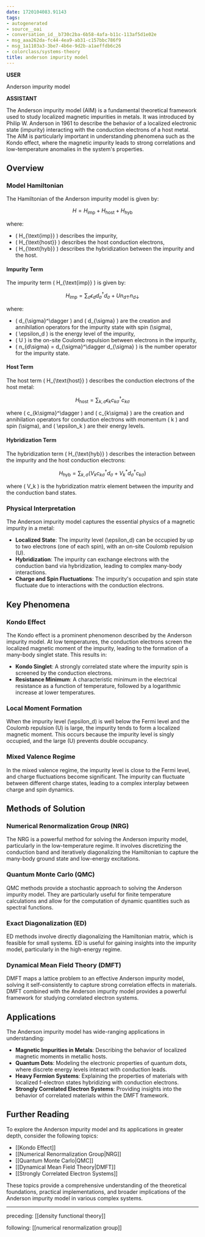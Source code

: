 ```yaml
---
date: 1720104083.91143
tags:
- autogenerated
- source__oai
- conversation_id__b730c2ba-6b58-4afa-b11c-113af5d1e02e
- msg_aaa262da-fc44-4ea9-ab31-c157bbc786f9
- msg_1a1103a3-3be7-4b6e-9d2b-a1aeffdb6c26
- colorclass/systems-theory
title: anderson impurity model
---
```


**USER**

Anderson impurity model


**ASSISTANT**

The Anderson impurity model (AIM) is a fundamental theoretical framework used to study localized magnetic impurities in metals. It was introduced by Philip W. Anderson in 1961 to describe the behavior of a localized electronic state (impurity) interacting with the conduction electrons of a host metal. The AIM is particularly important in understanding phenomena such as the Kondo effect, where the magnetic impurity leads to strong correlations and low-temperature anomalies in the system's properties.

## Overview

### Model Hamiltonian

The Hamiltonian of the Anderson impurity model is given by:

$$
H = H_{\text{imp}} + H_{\text{host}} + H_{\text{hyb}}
$$

where:
- \( H_{\text{imp}} \) describes the impurity,
- \( H_{\text{host}} \) describes the host conduction electrons,
- \( H_{\text{hyb}} \) describes the hybridization between the impurity and the host.

#### Impurity Term

The impurity term \( H_{\text{imp}} \) is given by:

$$
H_{\text{imp}} = \sum_{\sigma} \epsilon_d d_{\sigma}^\dagger d_{\sigma} + U n_{d\uparrow} n_{d\downarrow}
$$

where:
- \( d_{\sigma}^\dagger \) and \( d_{\sigma} \) are the creation and annihilation operators for the impurity state with spin \(\sigma\),
- \( \epsilon_d \) is the energy level of the impurity,
- \( U \) is the on-site Coulomb repulsion between electrons in the impurity,
- \( n_{d\sigma} = d_{\sigma}^\dagger d_{\sigma} \) is the number operator for the impurity state.

#### Host Term

The host term \( H_{\text{host}} \) describes the conduction electrons of the host metal:

$$
H_{\text{host}} = \sum_{k, \sigma} \epsilon_k c_{k\sigma}^\dagger c_{k\sigma}
$$

where \( c_{k\sigma}^\dagger \) and \( c_{k\sigma} \) are the creation and annihilation operators for conduction electrons with momentum \( k \) and spin \(\sigma\), and \( \epsilon_k \) are their energy levels.

#### Hybridization Term

The hybridization term \( H_{\text{hyb}} \) describes the interaction between the impurity and the host conduction electrons:

$$
H_{\text{hyb}} = \sum_{k, \sigma} \left( V_k c_{k\sigma}^\dagger d_{\sigma} + V_k^* d_{\sigma}^\dagger c_{k\sigma} \right)
$$

where \( V_k \) is the hybridization matrix element between the impurity and the conduction band states.

### Physical Interpretation

The Anderson impurity model captures the essential physics of a magnetic impurity in a metal:
- **Localized State**: The impurity level \(\epsilon_d\) can be occupied by up to two electrons (one of each spin), with an on-site Coulomb repulsion \(U\).
- **Hybridization**: The impurity can exchange electrons with the conduction band via hybridization, leading to complex many-body interactions.
- **Charge and Spin Fluctuations**: The impurity's occupation and spin state fluctuate due to interactions with the conduction electrons.

## Key Phenomena

### Kondo Effect

The Kondo effect is a prominent phenomenon described by the Anderson impurity model. At low temperatures, the conduction electrons screen the localized magnetic moment of the impurity, leading to the formation of a many-body singlet state. This results in:
- **Kondo Singlet**: A strongly correlated state where the impurity spin is screened by the conduction electrons.
- **Resistance Minimum**: A characteristic minimum in the electrical resistance as a function of temperature, followed by a logarithmic increase at lower temperatures.

### Local Moment Formation

When the impurity level \(\epsilon_d\) is well below the Fermi level and the Coulomb repulsion \(U\) is large, the impurity tends to form a localized magnetic moment. This occurs because the impurity level is singly occupied, and the large \(U\) prevents double occupancy.

### Mixed Valence Regime

In the mixed valence regime, the impurity level is close to the Fermi level, and charge fluctuations become significant. The impurity can fluctuate between different charge states, leading to a complex interplay between charge and spin dynamics.

## Methods of Solution

### Numerical Renormalization Group (NRG)

The NRG is a powerful method for solving the Anderson impurity model, particularly in the low-temperature regime. It involves discretizing the conduction band and iteratively diagonalizing the Hamiltonian to capture the many-body ground state and low-energy excitations.

### Quantum Monte Carlo (QMC)

QMC methods provide a stochastic approach to solving the Anderson impurity model. They are particularly useful for finite temperature calculations and allow for the computation of dynamic quantities such as spectral functions.

### Exact Diagonalization (ED)

ED methods involve directly diagonalizing the Hamiltonian matrix, which is feasible for small systems. ED is useful for gaining insights into the impurity model, particularly in the high-energy regime.

### Dynamical Mean Field Theory (DMFT)

DMFT maps a lattice problem to an effective Anderson impurity model, solving it self-consistently to capture strong correlation effects in materials. DMFT combined with the Anderson impurity model provides a powerful framework for studying correlated electron systems.

## Applications

The Anderson impurity model has wide-ranging applications in understanding:
- **Magnetic Impurities in Metals**: Describing the behavior of localized magnetic moments in metallic hosts.
- **Quantum Dots**: Modeling the electronic properties of quantum dots, where discrete energy levels interact with conduction leads.
- **Heavy Fermion Systems**: Explaining the properties of materials with localized f-electron states hybridizing with conduction electrons.
- **Strongly Correlated Electron Systems**: Providing insights into the behavior of correlated materials within the DMFT framework.

## Further Reading

To explore the Anderson impurity model and its applications in greater depth, consider the following topics:
- [[Kondo Effect]]
- [[Numerical Renormalization Group|NRG]]
- [[Quantum Monte Carlo|QMC]]
- [[Dynamical Mean Field Theory|DMFT]]
- [[Strongly Correlated Electron Systems]]

These topics provide a comprehensive understanding of the theoretical foundations, practical implementations, and broader implications of the Anderson impurity model in various complex systems.


---

preceding: [[density functional theory]]  


following: [[numerical renormalization group]]